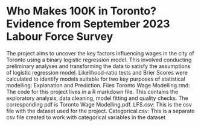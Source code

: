 # Who Makes 100K in Toronto? Evidence from September 2023 Labour Force Survey

The project aims to uncover the key factors influencing wages in the city of Toronto using a binary logistic regression model. This involved conducting preliminary analyses and transforming the data to satisfy the assumptions of logistic regression model. Likelihood-ratio tests and Brier Scores were calculated to identify models suitable for two key purposes of statistical modelling: Explanation and Prediction.
Files
Toronto Wage Modelling.rmd: The code for this project lives in a R markdown file. This contains the exploratory analysis, data cleaning, model fitting and quality checks. The corresponding pdf is Toronto Wage Modelling.pdf.
LFS.csv: This is the csv file with the dataset used for the project.
Categorical.csv: This is a separate csv file created to work with categorical variables in the dataset